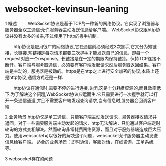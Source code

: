 # websocket-kevinsun-leaning


1 概述
        WebSocket协议是基于TCP的一种新的网络协议。它实现了浏览器与服务器全双工通信:允许服务器主动发送信息给客户端。 WebSocket协议跟http协议并没有太多的关系,不过使用了http的握手机制.

       http协议是应用很广的网络协议,它在通信前必须经过3次握手,它又分为短链接，长链接.短链接是每次请求都要三次握手才能发送自己的信息。即每一个request对应一个response。长链接是在一定的期限内保持链接。保持TCP连接不断开。客户端与服务器通信，必须要有客户端发起请求然后服务器返回结果。客户端是主动的，服务器是被动的。https是在http之上进行安全加密的协议,本质上还是http协议,通信方式还是一样.

       http协议在通信时,需要不停的进行连接,关闭,这是十分耗费资源的,而且效率低下.为了解决这个问题,WebSocket协议应运而生.它只需要进行一次握手就可以打开一条通信通道,并且不需要客户端发起查询请求,当有信息时,服务器会回调客户端.




2 业务场景
        http协议是单工通信，只能客户端主动发送请求，服务器接收请求并返回。对于一些需要服务端主动发起的请求，http无法解决，只能通过客户端定时轮询的方式变相解决。然而轮询非常耗费网络资源，而且对于服务器端造成巨大压力。使用websocket可以很好的解决这个问题，websocket允许服务器主动发送信息给客户端。
        适合的业务场景：即时通信，客服对话，在线咨询，工单系统等。
        
3 websocket存在的问题       
        
        
